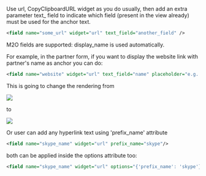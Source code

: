 Use url, CopyClipboardURL widget as you do usually, then add an extra parameter text_
field to indicate which field (present in the view already) must be used for
the anchor text.

``` xml
<field name="some_url" widget="url" text_field="another_field" />
```

M2O fields are supported: display_name is used automatically.

For example, in the partner form, if you want to display the website
link with partner's name as anchor you can do:

``` xml
<field name="website" widget="url" text_field="name" placeholder="e.g. www.odoo.com"/>
```

This is going to change the rendering from

![](../static/description/before.png)

to

![](../static/description/after.png)

Or user can add any hyperlink text using 'prefix_name' attribute

``` xml
<field name="skype_name" widget="url" prefix_name="skype"/>
```

both can be applied inside the options attribute too:

``` xml
<field name="skype_name" widget="url" options="{'prefix_name': 'skype'}"/>
```
